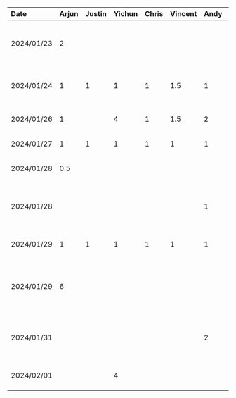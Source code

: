 
| Date     | Arjun | Justin | Yichun | Chris | Vincent | Andy | Task                                                 |
|:---------|:------|:-------|:-------|:------|:--------|:-----|:-----------------------------------------------------|
|2024/01/23| 2     |        |        |       |         |      |  Create proposal template and setup github repo      |
|2024/01/24| 1     |  1     | 1      | 1     | 1.5     | 1    |  Team  meeting to discuss app ideas                  |
|2024/01/26| 1     |        | 4      | 1     | 1.5     | 2    |  Work on project proposal                            |
|2024/01/27| 1     |  1     | 1      | 1     | 1       | 1    |  Team sync-up                                        |
|2024/01/28| 0.5   |        |        |       |         |      |  Work on project presentation                        |
|2024/01/28|       |        |        |       |         | 1    |  Work on project presentation-Setup and page 1&2     |
|2024/01/29| 1     |  1     | 1      | 1     | 1       | 1    |  Project presentation session                        |
|2024/01/29| 6     |        |        |       |         |      |  Setup android project template and boilerplate code |
|2024/01/31|       |        |        |       |         | 2    |  Proposal wrap up - fixing intro and overall format  |
|2024/02/01|       |        | 4      |       |         |      |  Proposal review and edit                            |

